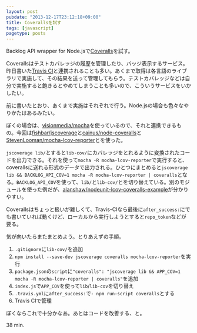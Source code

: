 ```yaml
---
layout: post
pubdate: "2013-12-17T23:12:18+09:00"
title: Coverallsを試す
tags: [javascript]
pagetype: posts
---
```

Backlog API wrapper for Node.jsで[Coveralls][coveralls]を試す。

Coverallsはテストカバレッジの履歴を管理したり、バッジ表示するサービス。昨日書いた[Travis CI][travis-ci]と連携されることも多い。あくまで取得は各言語のライブラリで実施して、その結果を送って管理してもらう。テストカバレッジなどは自分で実施すると飽きるとやめてしまうことも多いので、こういうサービスをいかしたい。

前に書いたとおり、あくまで実施はそれぞれで行う。Node.jsの場合も色々なやりかたはあるみたい。

ぼくの場合は、[visionmedia/mocha][]を使っているので、それと連携できるもの。今回は[fishbar/jscoverage][]と[cainus/node-coveralls][]と[StevenLooman/mocha-lcov-reporter][]とを使った。

`jscoverage lib/`とすると`lib-cov/`にカバレッジをとれるように変換されたコードを出力できる。それを使って`mocha -R mocha-lcov-reporter`で実行すると、coverallsに送れる形式のデータで出力される。ひとつにまとめると`jscoverage lib && BACKLOG_API_COV=1 mocha -R mocha-lcov-reporter | coveralls`となる。`BACKLOG_API_COV`を使って、`lib/`と`lib-cov/`とを切り替えている。別のモジュールを使った例だが、[alanshaw/nodeunit-lcov-coveralls-example][]が分かりやすい。

Coverallsはちょっと扱いが難しくて、Travis-CIなら最後に`after_success:`にでも書いていれば動くけど、ローカルから実行しようとすると`repo_token`などが要る。

気が向いたらまたまとめよう。とりあえずの手順。

1. `.gitignore`に`lib-cov/`を追加
2. `npm install --save-dev jscoverage coveralls mocha-lcov-reporter`を実行
3. `package.json`の`script`に`"coveralls": "jscoverage lib && APP_COV=1 mocha -R mocha-lcov-reporter | coveralls"`を追加
4. `index.js`で`APP_COV`を使って`lib`/`lib-cov`を切り替え
5. `.travis.yml`に`after_success:`で`- npm run-script coveralls`とする
6. Travis CIで管理

ぼくならこれで十分かなあ。あとはコードを改善する、と。

38 min.

[StevenLooman/mocha-lcov-reporter]: https://github.com/StevenLooman/mocha-lcov-reporter
[alanshaw/nodeunit-lcov-coveralls-example]: https://github.com/alanshaw/nodeunit-lcov-coveralls-example
[cainus/node-coveralls]: https://github.com/cainus/node-coveralls
[coveralls]: https://coveralls.io/
[fishbar/jscoverage]: https://github.com/fishbar/jscoverage
[travis-ci]: https://travis-ci.org/
[visionmedia/mocha]: https://github.com/visionmedia/mocha

